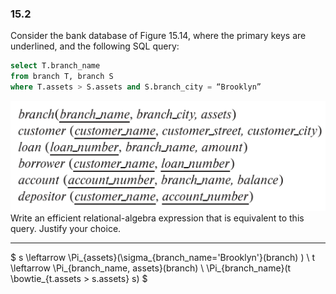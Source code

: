 ### 15.2

Consider the bank database of Figure 15.14, where the primary keys are underlined, and the following SQL query:
``` SQL
select T.branch_name
from branch T, branch S
where T.assets > S.assets and S.branch_city = “Brooklyn”
```
![alt text](image.png)
Write an efficient relational-algebra expression that is equivalent to this query.
Justify your choice.

---

$
s \leftarrow \Pi_{assets}(\sigma_{branch\_name='Brooklyn'}(branch) )
\\
t \leftarrow \Pi_{branch\_name, assets}(branch)
\\
\Pi_{branch\_name}(t \bowtie_{t.assets > s.assets} s)
$